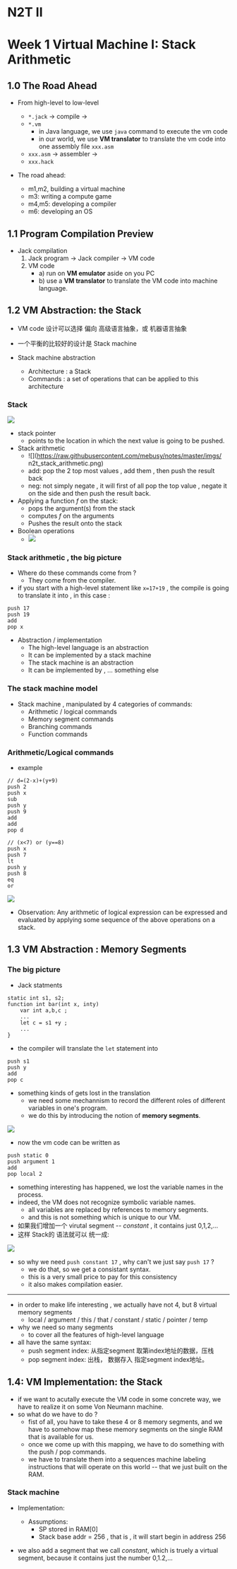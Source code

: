 
# N2T II

# Week 1  Virtual Machine I:  Stack Arithmetic

## 1.0 The Road Ahead

 - From high-level to low-level
    - `*.jack` -> compile ->
    - `*.vm`  
        - in Java language, we use `java` command to execute the vm code
        - in our world, we use **VM translator** to translate the vm code into one assembly file `xxx.asm`
    - `xxx.asm` -> assembler ->  
    - `xxx.hack`  

 - The road ahead:
    - m1,m2, building a virtual machine
    - m3:  writing a compute game
    - m4,m5: developing a compiler
    - m6: developing an OS

## 1.1 Program Compilation Preview

 - Jack compilation 
    1. Jack program -> Jack compiler -> VM code
    2. VM code
        - a) run on **VM emulator** aside on you PC
        - b) use a **VM translator** to translate the VM code into machine language.

## 1.2 VM Abstraction: the Stack

 - VM code 设计可以选择 偏向 高级语言抽象，或 机器语言抽象
 - 一个平衡的比较好的设计是 Stack machine

 - Stack machine abstraction
    - Architecture : a Stack
    - Commands : a set of operations that can be applied to this architecture

### Stack

![](https://raw.githubusercontent.com/mebusy/notes/master/imgs/n2t_stack.png)

 - stack pointer
    - points to the location in which the next value is going to be pushed.
 - Stack arithmetic
    - ![](https://raw.githubusercontent.com/mebusy/notes/master/imgs/ n2t_stack_arithmetic.png)
    - add: pop the 2 top most values , add them , then push the result back
    - neg: not simply negate , it will first of all pop the top value , negate it on the side and then push the result back.
 - Applying a function *f* on the stack:
    - pops the argument(s) from the stack
    - computes *f* on the arguments
    - Pushes the result onto the stack
 - Boolean operations
    - ![](https://raw.githubusercontent.com/mebusy/notes/master/imgs/n2t_stack_boolean_operation.png)

### Stack arithmetic , the big picture

 - Where do these commands come from ?
    - They come from the compiler. 
 - if you start with a high-level statement like `x=17+19` , the compile is going to translate it into , in this case :

```
push 17
push 19
add
pop x
```

 - Abstraction / implementation
    - The high-level language is an abstraction
    - It can be implemented by a stack machine
    - The stack machine is an abstraction 
    - It can be implemented by , ... something else 

### The stack machine model 

 - Stack machine , manipulated by 4 categories of commands:
    - Arithmetic / logical  commands
    - Memory segment commands 
    - Branching commands 
    - Function commands


### Arithmetic/Logical commands

 - example

```
// d=(2-x)+(y+9)
push 2
push x
sub
push y
push 9
add
add
pop d
```


```
// (x<7) or (y==8)
push x
push 7
lt
push y
push 8
eq 
or
```

![](https://raw.githubusercontent.com/mebusy/notes/master/imgs/n2t_stack_commands.png)

 - Observation: Any arithmetic of logical expression can be expressed and evaluated by applying some sequence of the above operations on a stack.

## 1.3 VM Abstraction : Memory Segments

### The big picture 

 - Jack statments

```
static int s1, s2;
function int bar(int x, inty) 
    var int a,b,c ;
    ...
    let c = s1 +y ; 
    ...
}
```

 -  the compiler will translate the `let` statement  into

```
push s1
push y
add
pop c
```

 - something kinds of gets lost in the translation
    - we need some mechannism to record the different roles of different variables in one's program. 
    - we do this by introducing the notion of **memory segments**.
 
![](https://raw.githubusercontent.com/mebusy/notes/master/imgs/n2t_vm_memory_segment.png)

 - now the vm code can be written as 

```
push static 0
push argument 1
add
pop local 2
```

 - something interesting has happened, we lost the variable names in the process. 
 - indeed, the VM does not recognize symbolic variable names. 
    - all variables are replaced by references to memory segments. 
    - and this is not something which is unique to our VM. 
 - 如果我们增加一个 virutal segment -- *constant* , it contains just 0,1,2,... 
 - 这样 Stack的 语法就可以 统一成:

![](https://raw.githubusercontent.com/mebusy/notes/master/imgs/n2t_memory_segments2.png)

 - so why we need `push constant 17` , why can't we just say `push 17` ?
    - we do that, so we get a consistant syntax. 
    - this is a very small price to pay for this consistency
    - it also makes compilation easier.

---

 - in order to make life interesting , we actually have not 4, but 8 virtual memory segments
    - local / argument / this / that / constant / static / pointer / temp
 - why we need so many segments
    - to cover all the features of high-level language
 - all have the same syntax: 
    - push  segment index:  从指定segment 取第index地址的数据，压栈
    - pop   segment index:  出栈， 数据存入 指定segment index地址。


## 1.4: VM Implementation: the Stack

 - if we want to acutally execute the VM code in some concrete way, we have to realize it on some Von Neumann machine.
 - so what do we have to do ?
    - fist of all, you have to take these 4 or 8 memory segments, and we have to somehow map these memory segments on the single RAM that is available for us. 
    - once we come up with this mapping, we have to do something with the push / pop commands.
    - we have to translate them into a sequences machine labeling instructions that will operate on this world -- that we just built on the RAM.

### Stack machine

 - Implementation:  
    - Assumptions:
        - SP stored in RAM[0]
        - Stack base addr = 256 , that is , it will start begin in address 256









 - we also add a segment that we call *constant*, which is truely a virtual segment, because it contains just the number 0,1.2,... 



